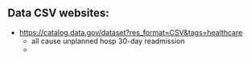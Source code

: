 ## Data CSV websites:
- https://catalog.data.gov/dataset?res_format=CSV&tags=healthcare
  - all cause unplanned hosp 30-day readmission
  - 
